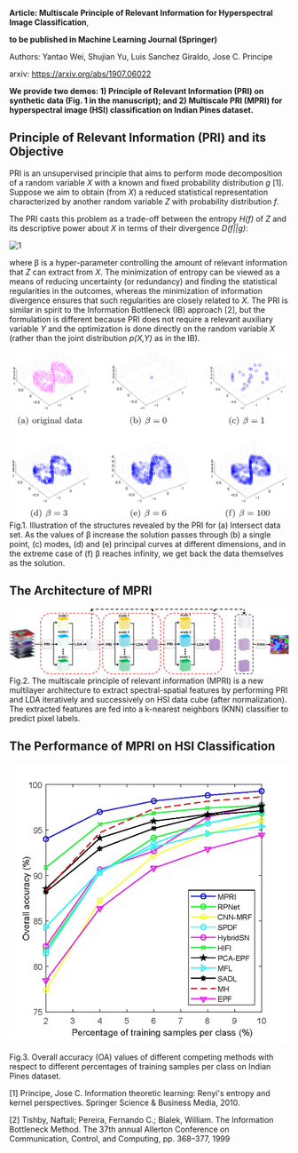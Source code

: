 **Article: Multiscale Principle of Relevant Information for Hyperspectral Image Classification**,

**to be published in Machine Learning Journal (Springer)**

Authors: Yantao Wei, Shujian Yu, Luis Sanchez Giraldo, Jose C. Principe

arxiv: https://arxiv.org/abs/1907.06022


**We provide two demos: 1) Principle of Relevant Information (PRI) on synthetic data (Fig. 1 in the manuscript); and 2) Multiscale PRI (MPRI) for hyperspectral image (HSI) classification on Indian Pines dataset.**

## Principle of Relevant Information (PRI) and its Objective
PRI is an unsupervised principle that aims to perform mode decomposition of a random variable *X* with a known and fixed probability distribution *g* [1]. Suppose we aim to obtain (from *X*) a reduced statistical representation characterized by another random variable *Z* with probability distribution *f*. 

The PRI casts this problem as a trade-off between the entropy *H(f)* of *Z* and its descriptive power about *X* in terms of their divergence *D(f\|\|g)*:

![1](http://latex.codecogs.com/svg.latex?J(f)=H(f)+\beta*D(f\|\|g),)

where β is a hyper-parameter controlling the amount of relevant information that *Z* can extract from *X*. The minimization of entropy can be viewed as a means of reducing uncertainty (or redundancy) and finding the statistical regularities in the outcomes, whereas the minimization of information divergence ensures that such regularities are closely related to *X*. The PRI is similar in spirit to the Information Bottleneck (IB) approach [2], but the formulation is different because PRI does not require a relevant auxiliary variable *Y* and the optimization is done directly on the random variable *X* (rather than the joint distribution *p(X,Y)* as in the IB).

![image](https://github.com/SJYuCNEL/Principle-of-Relevant-Information-and-HSI-Classification/blob/main/PRI_synthetic_data.PNG)
Fig.1. Illustration of the structures revealed by the PRI for (a) Intersect data set. As the values of β increase the solution passes through (b) a single point, (c) modes, (d) and (e) principal curves at different dimensions, and in the extreme case of (f) β reaches infinity, we get back the data themselves as the solution.

## The Architecture of MPRI
![image](https://github.com/SJYuCNEL/Principle-of-Relevant-Information-and-HSI-Classification/blob/main/MPRI_architecture.png)
Fig.2. The multiscale principle of relevant information (MPRI) is a new multilayer architecture to extract spectral-spatial features by performing PRI and LDA iteratively and successively on HSI data cube (after normalization). The extracted features are fed into a k-nearest neighbors (KNN) classifier to predict pixel labels.

## The Performance of MPRI on HSI Classification

![image](https://github.com/SJYuCNEL/Principle-of-Relevant-Information-and-HSI-Classification/blob/main/Indian_Pine_accuracy.png)

Fig.3. Overall accuracy (OA) values of different competing methods with respect to different percentages of training samples per class on Indian Pines dataset.

[1] Principe, Jose C. Information theoretic learning: Renyi's entropy and kernel perspectives. Springer Science & Business Media, 2010.

[2] Tishby, Naftali; Pereira, Fernando C.; Bialek, William. The Information Bottleneck Method. The 37th annual Allerton Conference on Communication, Control, and Computing, pp. 368–377, 1999

